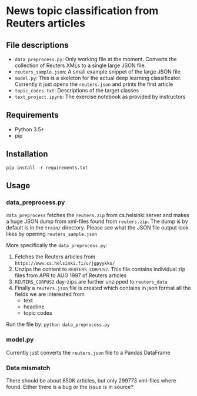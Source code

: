 # News topic classification from Reuters articles


## File descriptions
* `data_preprocess.py`: Only working file at the moment. Converts the collection of Reuters XMLs to a single large JSON file.
* `reuters_sample.json`: A small example snippet of the large JSON file
* `model.py`: This is a skeleton for the actual deep learning classificator. Currently it just opens the `reuters.json` and prints the first article
* `topic_codes.txt`: Descriptions of the target classes
* `text_project.ipynb`: The exercise notebook as provided by instructors


## Requirements
* Python 3.5+
* pip


## Installation
`pip install -r requirements.txt`


## Usage


### data_preprocess.py
`data_preprocess` fetches the `reuters.zip` from cs.helsinki server and makes a huge JSON dump from xml-files found from `reuters.zip`. The dump is by default is in the `train/` directory. Please see what the JSON file output look likes by opening `reuters_sample.json`

More specifically the `data_preprocess.py`:
1. Fetches the Reuters articles from `https://www.cs.helsinki.fi/u/jgpyykko/`
2. Unzips the content to `REUTERS_CORPUS2`. This file contains individual zip files from APR to AUG 1997 of Reuters articles
3. `REUTERS_CORPUS2` day-zips are further unzipped to `reuters_data`
4. Finally a `reuters.json` file is created which contains in json format all the fields we are interested from
    * text
    * headline
    * topic codes

Run the file by:
`python data_preprocess.py`


### model.py
Currently just converts the `reuters.json` file to a Pandas DataFrame

### Data mismatch
There should be about 850K articles, but only 299773 xml-files where found. Either there is a bug or the issue is in source?
